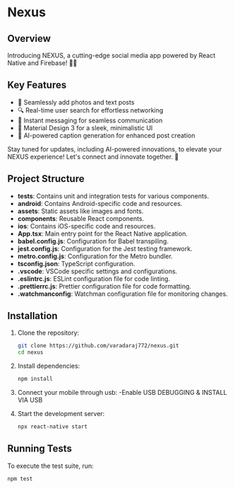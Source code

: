 # Nexus

## Overview
Introducing NEXUS, a cutting-edge social media app powered by React Native and Firebase! 📱✨

## Key Features
- 📸 Seamlessly add photos and text posts
- 🔍 Real-time user search for effortless networking
- 💬 Instant messaging for seamless communication
- 🎨 Material Design 3 for a sleek, minimalistic UI
- 🤖 AI-powered caption generation for enhanced post creation

Stay tuned for updates, including AI-powered innovations, to elevate your NEXUS experience! Let's connect and innovate together. 🌟

## Project Structure
- **__tests__**: Contains unit and integration tests for various components.
- **android**: Contains Android-specific code and resources.
- **assets**: Static assets like images and fonts.
- **components**: Reusable React components.
- **ios**: Contains iOS-specific code and resources.
- **App.tsx**: Main entry point for the React Native application.
- **babel.config.js**: Configuration for Babel transpiling.
- **jest.config.js**: Configuration for the Jest testing framework.
- **metro.config.js**: Configuration for the Metro bundler.
- **tsconfig.json**: TypeScript configuration.
- **.vscode**: VSCode specific settings and configurations.
- **.eslintrc.js**: ESLint configuration file for code linting.
- **.prettierrc.js**: Prettier configuration file for code formatting.
- **.watchmanconfig**: Watchman configuration file for monitoring changes.

## Installation

1. Clone the repository:
    ```bash
    git clone https://github.com/varadaraj772/nexus.git
    cd nexus
    ```

2. Install dependencies:
    ```bash
    npm install
    ```
    
3. Connect your mobile through usb:
   -Enable USB DEBUGGING & INSTALL VIA USB
    
3. Start the development server:
    ```bash
    npx react-native start
    ```

## Running Tests

To execute the test suite, run:
```bash
npm test
